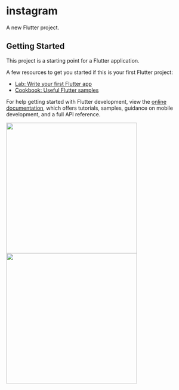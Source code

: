 # instagram

A new Flutter project.

## Getting Started

This project is a starting point for a Flutter application.

A few resources to get you started if this is your first Flutter project:

- [Lab: Write your first Flutter app](https://docs.flutter.dev/get-started/codelab)
- [Cookbook: Useful Flutter samples](https://docs.flutter.dev/cookbook)

For help getting started with Flutter development, view the
[online documentation](https://docs.flutter.dev/), which offers tutorials,
samples, guidance on mobile development, and a full API reference.

<img src = "https://user-images.githubusercontent.com/114163756/231630403-cb7a9d35-281a-4a27-94e1-6928a097de1f.png" width="350px">
<img src = "https://user-images.githubusercontent.com/114163756/231630485-62c5566d-df12-4680-8f85-a6eac4d4b448.png" width="350px">
